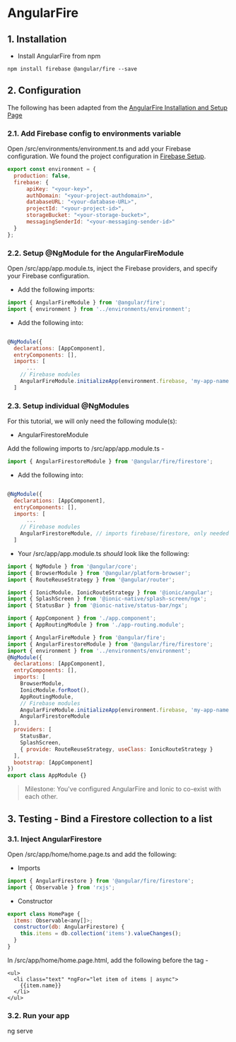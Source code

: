 # AngularFire

## 1. Installation

* Install AngularFire from npm

```
npm install firebase @angular/fire --save
```

## 2. Configuration

The following has been adapted from the [AngularFire Installation and Setup Page](https://github.com/angular/angularfire2/blob/master/docs/install-and-setup.md)

### 2.1. Add Firebase config to environments variable

Open /src/environments/environment.ts and add your Firebase configuration. We found the project configuration in [Firebase Setup](firebase_setup.md).

```javascript
export const environment = {
  production: false,
  firebase: {
      apiKey: "<your-key>",
      authDomain: "<your-project-authdomain>",
      databaseURL: "<your-database-URL>",
      projectId: "<your-project-id>",
      storageBucket: "<your-storage-bucket>",
      messagingSenderId: "<your-messaging-sender-id>"
  }
};
```

### 2.2. Setup @NgModule for the AngularFireModule

Open /src/app/app.module.ts, inject the Firebase providers, and specify your Firebase configuration.

* Add the following imports:
```javascript
import { AngularFireModule } from '@angular/fire';
import { environment } from '../environments/environment';
```

* Add the following into:

```javascript

@NgModule({
  declarations: [AppComponent],
  entryComponents: [],
  imports: [
      ...
    // Firebase modules
    AngularFireModule.initializeApp(environment.firebase, 'my-app-name'), // imports firebase/app needed for everything
  ]
```

### 2.3. Setup individual @NgModules

For this tutorial, we will only need the following module(s):

* AngularFirestoreModule

Add the following imports to /src/app/app.module.ts -

```javascript
import { AngularFirestoreModule } from '@angular/fire/firestore';
```

* Add the following into:

```javascript

@NgModule({
  declarations: [AppComponent],
  entryComponents: [],
  imports: [
      ...
    // Firebase modules
    AngularFirestoreModule, // imports firebase/firestore, only needed for database features
  ]
```
* Your /src/app/app.module.ts *should* look like the following:

```javascript
import { NgModule } from '@angular/core';
import { BrowserModule } from '@angular/platform-browser';
import { RouteReuseStrategy } from '@angular/router';

import { IonicModule, IonicRouteStrategy } from '@ionic/angular';
import { SplashScreen } from '@ionic-native/splash-screen/ngx';
import { StatusBar } from '@ionic-native/status-bar/ngx';

import { AppComponent } from './app.component';
import { AppRoutingModule } from './app-routing.module';

import { AngularFireModule } from '@angular/fire';
import { AngularFirestoreModule } from '@angular/fire/firestore';
import { environment } from '../environments/environment';
@NgModule({
  declarations: [AppComponent],
  entryComponents: [],
  imports: [
    BrowserModule,
    IonicModule.forRoot(),
    AppRoutingModule,
    // Firebase modules
    AngularFireModule.initializeApp(environment.firebase, 'my-app-name'), // imports firebase/app needed for everything    
    AngularFirestoreModule
  ],
  providers: [
    StatusBar,
    SplashScreen,
    { provide: RouteReuseStrategy, useClass: IonicRouteStrategy }
  ],
  bootstrap: [AppComponent]
})
export class AppModule {}
```
> Milestone: You've configured AngularFire and Ionic to co-exist with each other.

## 3. Testing - Bind a Firestore collection to a list

### 3.1. Inject AngularFirestore
Open /src/app/home/home.page.ts and add the following:

* Imports

```javascript
import { AngularFirestore } from '@angular/fire/firestore';
import { Observable } from 'rxjs';
```

* Constructor

```javascript
export class HomePage {
  items: Observable<any[]>;
  constructor(db: AngularFirestore) {
    this.items = db.collection('items').valueChanges();
  }
}
```

In /src/app/home/home.page.html, add the following before the *</ion-content>* tag -
```
<ul>
  <li class="text" *ngFor="let item of items | async">
    {{item.name}}
  </li>
</ul>
```

### 3.2. Run your app
ng serve
